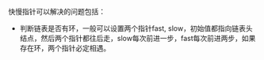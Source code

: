 快慢指针可以解决的问题包括：
- 判断链表是否有环，一般可以设置两个指针fast, slow，初始值都指向链表头结点，然后两个指针都往后走，slow每次前进一步，fast每次前进两步，如果存在环，两个指针必定相遇。